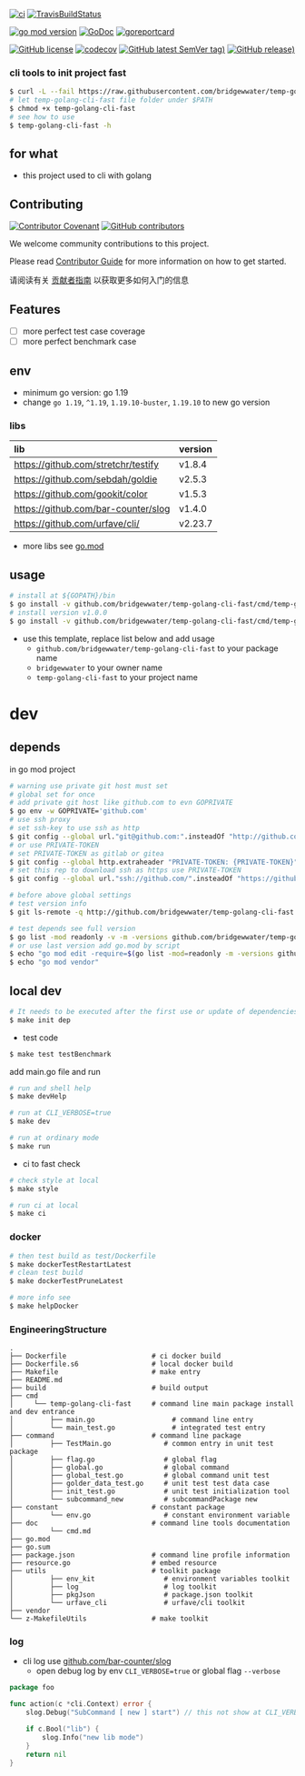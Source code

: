 [![ci](https://github.com/bridgewwater/temp-golang-cli-fast/workflows/ci/badge.svg?branch=main)](https://github.com/bridgewwater/temp-golang-cli-fast/actions/workflows/ci.yml)
[![TravisBuildStatus](https://api.travis-ci.com/bridgewwater/temp-golang-cli-fast.svg?branch=main)](https://travis-ci.com/bridgewwater/temp-golang-cli-fast)

[![go mod version](https://img.shields.io/github/go-mod/go-version/bridgewwater/temp-golang-cli-fast?label=go.mod)](https://github.com/bridgewwater/temp-golang-cli-fast)
[![GoDoc](https://godoc.org/github.com/bridgewwater/temp-golang-cli-fast?status.png)](https://godoc.org/github.com/bridgewwater/temp-golang-cli-fast)
[![goreportcard](https://goreportcard.com/badge/github.com/bridgewwater/temp-golang-cli-fast)](https://goreportcard.com/report/github.com/bridgewwater/temp-golang-cli-fast)

[![GitHub license](https://img.shields.io/github/license/bridgewwater/temp-golang-cli-fast)](https://github.com/bridgewwater/temp-golang-cli-fast)
[![codecov](https://codecov.io/gh/bridgewwater/temp-golang-cli-fast/branch/main/graph/badge.svg)](https://codecov.io/gh/bridgewwater/temp-golang-cli-fast)
[![GitHub latest SemVer tag)](https://img.shields.io/github/v/tag/bridgewwater/temp-golang-cli-fast)](https://github.com/bridgewwater/temp-golang-cli-fast/tags)
[![GitHub release)](https://img.shields.io/github/v/release/bridgewwater/temp-golang-cli-fast)](https://github.com/bridgewwater/temp-golang-cli-fast/releases)

### cli tools to init project fast

```bash
$ curl -L --fail https://raw.githubusercontent.com/bridgewwater/temp-golang-cli-fast/main/temp-golang-cli-fast
# let temp-golang-cli-fast file folder under $PATH
$ chmod +x temp-golang-cli-fast
# see how to use
$ temp-golang-cli-fast -h
```

## for what

- this project used to cli with golang

## Contributing

[![Contributor Covenant](https://img.shields.io/badge/contributor%20covenant-v1.4-ff69b4.svg)](.github/CONTRIBUTING_DOC/CODE_OF_CONDUCT.md)
[![GitHub contributors](https://img.shields.io/github/contributors/bridgewwater/temp-golang-cli-fast)](https://github.com/bridgewwater/temp-golang-cli-fast/graphs/contributors)

We welcome community contributions to this project.

Please read [Contributor Guide](.github/CONTRIBUTING_DOC/CONTRIBUTING.md) for more information on how to get started.

请阅读有关 [贡献者指南](.github/CONTRIBUTING_DOC/zh-CN/CONTRIBUTING.md) 以获取更多如何入门的信息

## Features

- [ ] more perfect test case coverage
- [ ] more perfect benchmark case

## env

- minimum go version: go 1.19
- change `go 1.19`, `^1.19`, `1.19.10-buster`, `1.19.10` to new go version

### libs

| lib                                 | version |
|:------------------------------------|:--------|
| https://github.com/stretchr/testify | v1.8.4  |
| https://github.com/sebdah/goldie    | v2.5.3  |
| https://github.com/gookit/color     | v1.5.3  |
| https://github.com/bar-counter/slog | v1.4.0  |
| https://github.com/urfave/cli/      | v2.23.7 |

- more libs see [go.mod](https://github.com/bridgewwater/temp-golang-cli-fast/blob/main/go.mod)

## usage

```bash
# install at ${GOPATH}/bin
$ go install -v github.com/bridgewwater/temp-golang-cli-fast/cmd/temp-golang-cli-fast@latest
# install version v1.0.0
$ go install -v github.com/bridgewwater/temp-golang-cli-fast/cmd/temp-golang-cli-fast@v1.0.0
```

- use this template, replace list below and add usage
    - `github.com/bridgewwater/temp-golang-cli-fast` to your package name
    - `bridgewwater` to your owner name
    - `temp-golang-cli-fast` to your project name

# dev

## depends

in go mod project

```bash
# warning use private git host must set
# global set for once
# add private git host like github.com to evn GOPRIVATE
$ go env -w GOPRIVATE='github.com'
# use ssh proxy
# set ssh-key to use ssh as http
$ git config --global url."git@github.com:".insteadOf "http://github.com/"
# or use PRIVATE-TOKEN
# set PRIVATE-TOKEN as gitlab or gitea
$ git config --global http.extraheader "PRIVATE-TOKEN: {PRIVATE-TOKEN}"
# set this rep to download ssh as https use PRIVATE-TOKEN
$ git config --global url."ssh://github.com/".insteadOf "https://github.com/"

# before above global settings
# test version info
$ git ls-remote -q http://github.com/bridgewwater/temp-golang-cli-fast.git

# test depends see full version
$ go list -mod readonly -v -m -versions github.com/bridgewwater/temp-golang-cli-fast
# or use last version add go.mod by script
$ echo "go mod edit -require=$(go list -mod=readonly -m -versions github.com/bridgewwater/temp-golang-cli-fast | awk '{print $1 "@" $NF}')"
$ echo "go mod vendor"
```

## local dev

```bash
# It needs to be executed after the first use or update of dependencies.
$ make init dep
```

- test code

```bash
$ make test testBenchmark
```

add main.go file and run

```bash
# run and shell help
$ make devHelp

# run at CLI_VERBOSE=true
$ make dev

# run at ordinary mode
$ make run
```

- ci to fast check

```bash
# check style at local
$ make style

# run ci at local
$ make ci
```

### docker

```bash
# then test build as test/Dockerfile
$ make dockerTestRestartLatest
# clean test build
$ make dockerTestPruneLatest

# more info see
$ make helpDocker
```

### EngineeringStructure

```
.
├── Dockerfile                     # ci docker build
├── Dockerfile.s6                  # local docker build
├── Makefile                       # make entry
├── README.md
├── build                          # build output
├── cmd
│     └── temp-golang-cli-fast     # command line main package install and dev entrance
│         ├── main.go                   # command line entry
│         └── main_test.go              # integrated test entry
├── command                        # command line package
│         ├── TestMain.go             # common entry in unit test package
│         ├── flag.go                 # global flag
│         ├── global.go               # global command
│         ├── global_test.go          # global command unit test
│         ├── golder_data_test.go     # unit test test data case
│         ├── init_test.go            # unit test initialization tool
│         └── subcommand_new          # subcommandPackage new
├── constant                       # constant package 
│         └── env.go                  # constant environment variable
├── doc                            # command line tools documentation
│         └── cmd.md
├── go.mod
├── go.sum
├── package.json                   # command line profile information
├── resource.go                    # embed resource 
├── utils                          # toolkit package
│         ├── env_kit                 # environment variables toolkit
│         ├── log                     # log toolkit
│         ├── pkgJson                 # package.json toolkit
│         └── urfave_cli              # urfave/cli toolkit
├── vendor
└── z-MakefileUtils                # make toolkit

```

### log

- cli log use [github.com/bar-counter/slog](https://github.com/bar-counter/slog)
    - open debug log by env `CLI_VERBOSE=true` or global flag `--verbose`

```go
package foo

func action(c *cli.Context) error {
	slog.Debug("SubCommand [ new ] start") // this not show at CLI_VERBOSE=false

	if c.Bool("lib") {
		slog.Info("new lib mode")
	}
	return nil
}
```
